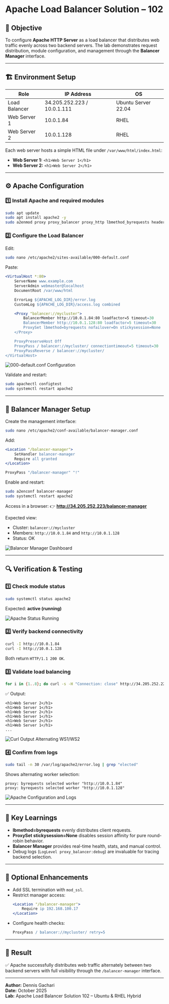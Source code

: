 # Apache Load Balancer Solution – 102

## 🧩 Objective
To configure **Apache HTTP Server** as a load balancer that distributes web traffic evenly across two backend servers. The lab demonstrates request distribution, module configuration, and management through the **Balancer Manager** interface.

---

## 🏗️ Environment Setup

| Role | IP Address | OS |
|------|-------------|----|
| Load Balancer | 34.205.252.223 / 10.0.1.111 | Ubuntu Server 22.04 |
| Web Server 1 | 10.0.1.84 | RHEL |
| Web Server 2 | 10.0.1.128 | RHEL |

Each web server hosts a simple HTML file under `/var/www/html/index.html`:
- **Web Server 1:** `<h1>Web Server 1</h1>`
- **Web Server 2:** `<h1>Web Server 2</h1>`

---

## ⚙️ Apache Configuration

### 1️⃣ Install Apache and required modules
```bash
sudo apt update
sudo apt install apache2 -y
sudo a2enmod proxy proxy_balancer proxy_http lbmethod_byrequests headers rewrite
```

### 2️⃣ Configure the Load Balancer
Edit:
```bash
sudo nano /etc/apache2/sites-available/000-default.conf
```

Paste:
```apache
<VirtualHost *:80>
    ServerName www.example.com
    ServerAdmin webmaster@localhost
    DocumentRoot /var/www/html

    ErrorLog ${APACHE_LOG_DIR}/error.log
    CustomLog ${APACHE_LOG_DIR}/access.log combined

    <Proxy "balancer://mycluster">
        BalancerMember http://10.0.1.84:80 loadfactor=5 timeout=30
        BalancerMember http://10.0.1.128:80 loadfactor=5 timeout=30
        ProxySet lbmethod=byrequests nofailover=On stickysession=None
    </Proxy>

    ProxyPreserveHost Off
    ProxyPass / balancer://mycluster/ connectiontimeout=5 timeout=30
    ProxyPassReverse / balancer://mycluster/
</VirtualHost>
```

![000-default.conf Configuration](Screenshot%20from%202025-10-23%2022-10-08.png)

Validate and restart:
```bash
sudo apachectl configtest
sudo systemctl restart apache2
```

---

## 🧭 Balancer Manager Setup

Create the management interface:
```bash
sudo nano /etc/apache2/conf-available/balancer-manager.conf
```

Add:
```apache
<Location "/balancer-manager">
    SetHandler balancer-manager
    Require all granted
</Location>

ProxyPass "/balancer-manager" "!"
```

Enable and restart:
```bash
sudo a2enconf balancer-manager
sudo systemctl restart apache2
```

Access in a browser:
👉 **http://34.205.252.223/balancer-manager**

Expected view:
- Cluster: `balancer://mycluster`
- Members: `http://10.0.1.84` and `http://10.0.1.128`
- Status: OK

![Balancer Manager Dashboard](Screenshot%20from%202025-10-23%2022-28-42.png)

---

## 🔍 Verification & Testing

### 1️⃣ Check module status
```bash
sudo systemctl status apache2
```
Expected: **active (running)**

![Apache Status Running](Screenshot%20from%202025-10-22%2023-38-20.png)

### 2️⃣ Verify backend connectivity
```bash
curl -I http://10.0.1.84
curl -I http://10.0.1.128
```
Both return `HTTP/1.1 200 OK`.

### 3️⃣ Validate load balancing
```bash
for i in {1..8}; do curl -s -H "Connection: close" http://34.205.252.223/ | grep "Web"; done
```

✅ Output:
```
<h1>Web Server 2</h1>
<h1>Web Server 1</h1>
<h1>Web Server 2</h1>
<h1>Web Server 1</h1>
<h1>Web Server 2</h1>
<h1>Web Server 1</h1>
...
```

![Curl Output Alternating WS1/WS2](Screenshot%20from%202025-10-23%2022-28-50.png)

### 4️⃣ Confirm from logs
```bash
sudo tail -n 30 /var/log/apache2/error.log | grep "elected"
```
Shows alternating worker selection:
```
proxy: byrequests selected worker "http://10.0.1.84"
proxy: byrequests selected worker "http://10.0.1.128"
```

![Apache Configuration and Logs](Screenshot%20from%202025-10-23%2022-28-56.png)

---

## 🧠 Key Learnings
- **lbmethod=byrequests** evenly distributes client requests.
- **ProxySet stickysession=None** disables session affinity for pure round-robin behavior.
- **Balancer Manager** provides real-time health, stats, and manual control.
- Debug logs (`LogLevel proxy_balancer:debug`) are invaluable for tracing backend selection.

---

## 🧹 Optional Enhancements
- Add SSL termination with `mod_ssl`.
- Restrict manager access:
  ```apache
  <Location "/balancer-manager">
      Require ip 192.168.100.17
  </Location>
  ```
- Configure health checks:
  ```apache
  ProxyPass / balancer://mycluster/ retry=5
  ```

---

## 🏁 Result
✅ Apache successfully distributes web traffic alternately between two backend servers with full visibility through the `/balancer-manager` interface.

---

**Author:** Dennis Gachari  
**Date:** October 2025  
**Lab:** Apache Load Balancer Solution 102 – Ubuntu & RHEL Hybrid